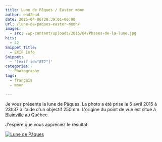 ```yaml
---
title: Lune de Pâques / Easter moon
author: end2end
date: 2015-04-06T20:39:01+00:00
url: /lune-de-paques-easter-moon/
images:
  - src: /wp-content/uploads/2015/04/Phases-de-la-lune.jpg
hits:
  - 42
Snippet Title:
  - EXIF Info
Snippet:
  - '[exif id="872"]'
categories:
  - Photography
tags:
  - français
  - moon

---
```


Je vous présente la lune de Pâques. La photo a été prise le 5 avril 2015 à 23h37 à l'aide d'un objectif 250mm. L'origine du point de vue est situé à [Blainville](https://www.google.ca/maps/place/Blainville,+QC) au Québec.

J'espère que vous appréciez le résultat:

[![Lune de Pâques](/wp-content/uploads/2015/04/IMG_0002_LR5.jpg "Lune de Pâques")](/wp-content/uploads/2015/04/IMG_0002_LR5.jpg)

